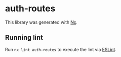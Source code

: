 # auth-routes

This library was generated with [Nx](https://nx.dev).

## Running lint

Run `nx lint auth-routes` to execute the lint via [ESLint](https://eslint.org/).
